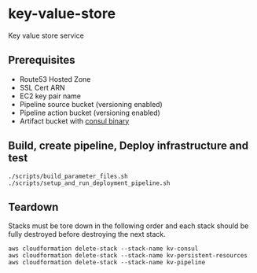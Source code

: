 # key-value-store
Key value store service

## Prerequisites
* Route53 Hosted Zone
* SSL Cert ARN
* EC2 key pair name
* Pipeline source bucket (versioning enabled)
* Pipeline action bucket (versioning enabled)
* Artifact bucket with [consul binary](https://releases.hashicorp.com/consul/1.1.0/consul_1.1.0_linux_amd64.zip)

## Build, create pipeline, Deploy infrastructure and test
```
./scripts/build_parameter_files.sh
./scripts/setup_and_run_deployment_pipeline.sh
```
## Teardown

Stacks must be tore down in the following order and each stack should be fully destroyed before destroying the next stack.
```
aws cloudformation delete-stack --stack-name kv-consul
aws cloudformation delete-stack --stack-name kv-persistent-resources
aws cloudformation delete-stack --stack-name kv-pipeline

```

